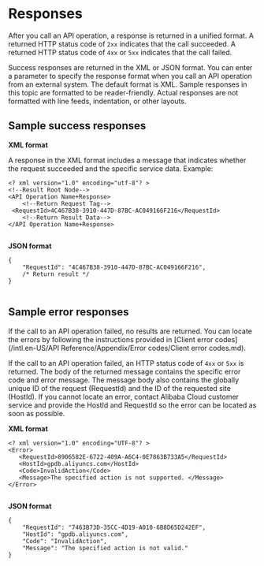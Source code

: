 # Responses

After you call an API operation, a response is returned in a unified format. A returned HTTP status code of `2xx` indicates that the call succeeded. A returned HTTP status code of `4xx` or `5xx` indicates that the call failed.

Success responses are returned in the XML or JSON format. You can enter a parameter to specify the response format when you call an API operation from an external system. The default format is XML. Sample responses in this topic are formatted to be reader-friendly. Actual responses are not formatted with line feeds, indentation, or other layouts.

## Sample success responses

**XML format**

A response in the XML format includes a message that indicates whether the request succeeded and the specific service data. Example:

```
<? xml version="1.0" encoding="utf-8"? >  
<!--Result Root Node--> 
<API Operation Name+Response> 
    <!--Return Request Tag--> 
 <RequestId>4C467B38-3910-447D-87BC-AC049166F216</RequestId> 
    <!--Return Result Data--> 
</API Operation Name+Response>
            
```

**JSON format**

```
{ 
    "RequestId": "4C467B38-3910-447D-87BC-AC049166F216", 
    /* Return result */ 
} 
            
```

## Sample error responses

If the call to an API operation failed, no results are returned. You can locate the errors by following the instructions provided in [Client error codes](/intl.en-US/API Reference/Appendix/Error codes/Client error codes.md).

If the call to an API operation failed, an HTTP status code of `4xx` or `5xx` is returned. The body of the returned message contains the specific error code and error message. The message body also contains the globally unique ID of the request \(RequestId\) and the ID of the requested site \(HostId\). If you cannot locate an error, contact Alibaba Cloud customer service and provide the HostId and RequestId so the error can be located as soon as possible.

**XML format**

```
<? xml version="1.0" encoding="UTF-8"? > 
<Error> 
   <RequestId>8906582E-6722-409A-A6C4-0E7863B733A5</RequestId> 
   <HostId>gpdb.aliyuncs.com</HostId> 
   <Code>InvalidAction</Code> 
   <Message>The specified action is not supported. </Message> 
</Error> 
            
```

**JSON format**

```
{ 
    "RequestId": "7463B73D-35CC-4D19-A010-6B8D65D242EF", 
    "HostId": "gpdb.aliyuncs.com", 
    "Code": "InvalidAction", 
    "Message": "The specified action is not valid." 
} 
                
```

